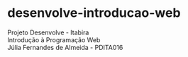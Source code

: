 # desenvolve-introducao-web
Projeto Desenvolve - Itabira  
Introdução à Programação Web  
Júlia Fernandes de Almeida - PDITA016
